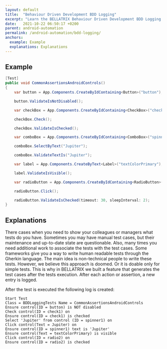 ```yaml
---
layout: default
title:  "Behaviour Driven Development BDD Logging"
excerpt: "Learn the BELLATRIX Behaviour Driven Development BDD Logging works and how to use it."
date:   2021-10-22 06:50:17 +0200
parent: android-automation
permalink: /android-automation/bdd-logging/
anchors:
  example: Example
  explanations: Explanations
---
```

Example
-------
```csharp
[Test]
public void CommonAssertionsAndroidControls()
{
    var button = App.Components.CreateByIdContaining<Button>("button");

    button.ValidateIsNotDisabled();

    var checkBox = App.Components.CreateByIdContaining<CheckBox>("check1");

    checkBox.Check();

    checkBox.ValidateIsChecked();

    var comboBox = App.Components.CreateByIdContaining<ComboBox>("spinner1");

    comboBox.SelectByText("Jupiter");

    comboBox.ValidateTextIs("Jupiter");

    var label = App.Components.CreateByText<Label>("textColorPrimary");

    label.ValidateIsVisible();

    var radioButton = App.Components.CreateByIdContaining<RadioButton>("radio2");

    radioButton.Click();

    radioButton.ValidateIsChecked(timeout: 30, sleepInterval: 2);
}
```

Explanations
------------
There cases when you need to show your colleagues or managers what tests do you have. Sometimes you may have manual test cases, but their maintenance and up-to-date state are questionable. Also, many times you need additional work to associate the tests with the test cases. Some frameworks give you a way to write human readable tests through the Gherkin language. The main idea is non-technical people to write these tests. However, we believe this approach is doomed. Or it is doable only for simple tests. This is why in BELLATRIX we built a feature that generates the test cases after the tests execution. After each action or assertion, a new entry is logged.

After the test is executed the following log is created:

```
Start Test
Class = BDDLoggingTests Name = CommonAssertionsAndroidControls
Ensure control(ID = button) is NOT disabled
Check control(ID = check1) on
Ensure control(ID = check1) is checked
Select 'Jupiter' from control (ID = spinner1) on
Click control(Text = Jupiter) on
Ensure control(ID = spinner1) text is 'Jupiter'
Ensure control(Text = textColorPrimary) is visible
Click control(ID = radio2) on
Ensure control(ID = radio2) is checked
```